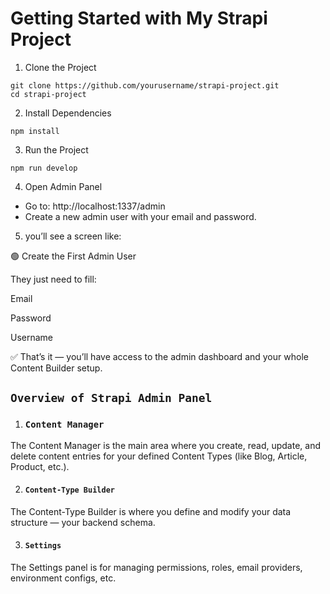 # Getting Started with My Strapi Project

1. Clone the Project

```
git clone https://github.com/yourusername/strapi-project.git
cd strapi-project

```

2. Install Dependencies
```
npm install

 ```
3. Run the Project
```
npm run develop

```

4. Open Admin Panel
- Go to: http://localhost:1337/admin
- Create a new admin user with your email and password.

5. you’ll see a screen like:

🟢 Create the First Admin User

They just need to fill:

Email

Password

Username


✅ That’s it — you’ll have access to the admin dashboard and your whole Content Builder setup.


## `Overview of Strapi Admin Panel`

1. ### `Content Manager`

The Content Manager is the main area where you create, read, update, and delete content entries for your defined Content Types (like Blog, Article, Product, etc.).

2. #### `Content-Type Builder`

The Content-Type Builder is where you define and modify your data structure — your backend schema.

3. #### `Settings `

The Settings panel is for managing permissions, roles, email providers, environment configs, etc.


 
